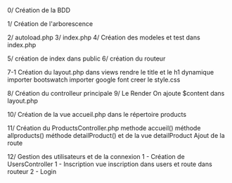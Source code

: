 0/ Création de la BDD



1/ Création de l'arborescence

2/ autoload.php
3/ index.php
4/ Création des modeles et test dans index.php


5/ création de index dans public
6/ création du routeur



7-1 Création du layout.php dans views
    rendre le title et le h1 dynamique
    importer bootswatch
    importer google font
    creer le style.css

8/ Création du controlleur principale
9/ Le Render
    On ajoute $content dans layout.php


10/ Création de la vue accueil.php dans le répertoire products

11/ Création du ProductsController.php
    methode accueil()
    méthode allproducts()
    méthode detailProduct() et de la vue detailProduct
    Ajout de la route

12/ Gestion des utilisateurs et de la connexion
    1 - Création de UsersController
    1 - Inscription vue inscription dans users et route dans routeur
    2 - Login